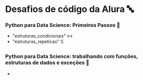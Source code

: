 # Desafios de código da Alura 🔤

### Python para Data Science: Primeiros Passos 🐍 
- "estruturas_condicionais" ↔️
- "estruturas_repeticao" 🔃


### Python para Data Science: trabalhando com funções, estruturas de dados e exceções 🐍 
- 
